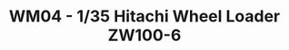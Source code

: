---
layout: product
title: " WM04 - 1/35 Hitachi Wheel Loader ZW100-6"
price: "4800" 
desc: "Maketa"
img_path: "/assets/img/HASE 66004.webp"
brand: "Hasegawa"
available: false
special_offer: false
new: false
soon: false
cat: "010000"
subcat: "015700"
subsubcat: "0N/A"
sifra: "HASE 66004"
popular: false
spec: false
---